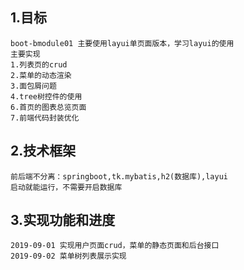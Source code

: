 
## 1.目标
    boot-bmodule01 主要使用layui单页面版本，学习layui的使用
    主要实现
    1.列表页的crud
    2.菜单的动态渲染
    3.面包屑问题
    4.tree树控件的使用
    6.首页的图表总览页面
    7.前端代码封装优化

## 2.技术框架
    前后端不分离：springboot,tk.mybatis,h2(数据库),layui
    启动就能运行，不需要开启数据库
    
## 3.实现功能和进度
    2019-09-01 实现用户页面crud，菜单的静态页面和后台接口
    2019-09-02 菜单树列表展示实现
    
    
    
    
    

   


